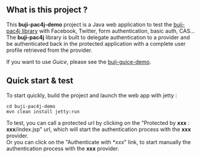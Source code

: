 ## What is this project ?

This **buji-pac4j-demo** project is a Java web application to test the [buji-pac4j library](https://github.com/bujiio/buji-pac4j) with Facebook, Twitter, form authentication, basic auth, CAS...  
The **buji-pac4j** library is built to delegate authentication to a provider and be authenticated back in the protected application with a complete user profile retrieved from the provider.

If you want to use *Guice*, please see the [buji-guice-demo](https://github.com/vonZeppelin/buji-guice-demo).

## Quick start & test 

To start quickly, build the project and launch the web app with jetty :

    cd buji-pac4j-demo
    mvn clean install jetty:run

To test, you can call a protected url by clicking on the "Protected by **xxx** : **xxx**/index.jsp" url, which will start the authentication process with the **xxx** provider.  
Or you can click on the "Authenticate with **xxx*" link, to start manually the authentication process with the **xxx** provider.

